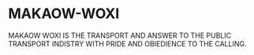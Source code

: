 # MAKAOW-WOXI
MAKAOW WOXI IS THE TRANSPORT AND ANSWER TO THE PUBLIC TRANSPORT INDISTRY WITH PRIDE AND OBIEDIENCE TO THE CALLING.
